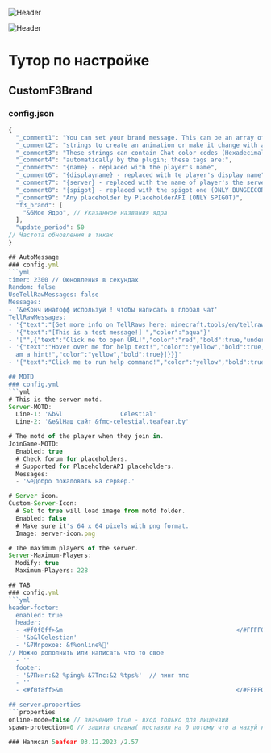 ![Header](https://github.com/5eafear/celestial_server/blob/main/img/Group%201.png)

![Header](https://github.com/5eafear/celestial_server/blob/main/img/Group%202.png)
# Тутор по настройке
## CustomF3Brand
### config.json
```js
{
  "_comment1": "You can set your brand message. This can be an array of made of a single string to make it static or can be a list of",
  "_comment2": "strings to create an animation or make it change with a specified period.",
  "_comment3": "These strings can contain Chat color codes (Hexadecimal values are not supported) and can contain tags that will be replaced",
  "_comment4": "automatically by the plugin; these tags are:",
  "_comment5": "{name} - replaced with the player's name",
  "_comment6": "{displayname} - replaced with te player's display name",
  "_comment7": "{server} - replaced with the name of player's the server (ONLY BUNGEECORD)",
  "_comment8": "{spigot} - replaced with the spigot one (ONLY BUNGEECORD)",
  "_comment9": "Any placeholder by PlaceholderAPI (ONLY SPIGOT)",
  "f3_brand": [
    "&6Мое Ядро", // Указанное названия ядра
  ],
  "update_period": 50
// Частота обновления в тиках
}

## AutoMessage
### config.yml
```yml
timer: 2300 // Оюновления в секундах
Random: false 
UseTellRawMessages: false
Messages:
- '&eКонч инатофф используй ! чтобы написать в глобал чат'
TellRawMessages:
- '{"text":"[Get more info on TellRaws here: minecraft.tools/en/tellraw.php ]","color":"dark_purple"}'
- '{"text":"[This is a test message!] ","color":"aqua"}'
- '["",{"text":"Click me to open URL!","color":"red","bold":true,"underlined":false,"clickEvent":{"action":"open_url","value":"https://www.google.com"}}]'
- '{"text":"Hover over me for help text!","color":"yellow","bold":true,"hoverEvent":{"action":"show_text","value":{"text":"","extra":[{"text":"I
  am a hint!","color":"yellow","bold":true}]}}}'
- '{"text":"Click me to run help command!","color":"yellow","bold":true,"clickEvent":{"action":"run_command","value":"/help"}}'

## MOTD
### config.yml
```yml
# This is the server motd.
Server-MOTD:
  Line-1: '&b&l                Celestial'
  Line-2: '&e&lНаш сайт &fmc-celestial.teafear.by'

# The motd of the player when they join in.
JoinGame-MOTD:
  Enabled: true
  # Check forum for placeholders.
  # Supported for PlaceholderAPI placeholders.
  Messages:
  - '&eДобро пожаловать на сервер.'

# Server icon.
Custom-Server-Icon:
  # Set to true will load image from motd folder.
  Enabled: false
  # Make sure it's 64 x 64 pixels with png format.
  Image: server-icon.png

# The maximum players of the server.
Server-Maximum-Players:
  Modify: true
  Maximum-Players: 228

## TAB
### config.yml
```yml
header-footer:
  enabled: true
  header:
  - <#f0f8ff>&m                                                </#FFFF00> //Ввеху черта грандиент зависит от цвета (html цвет)
  - '&b&lCelestian'
  - '&7Игроков: &f%online%👥'
// Можно дополнить или написать что то свое
  - ''
  footer:
  - '&7Пинг:&2 %ping% &7Тпс:&2 %tps%'  // пинг тпс
  - ''
  - <#f0f8ff>&m                                                </#FFFF00> //Снизучерта грандиент зависит от цвета (html цвет)

## server.properties
```properties
online-mode=false // значение true - вход только для лицензий
spawn-protection=0 // защита спавна( поставил на 0 потому что а нахуй надо

### Написал 5eafear 03.12.2023 /2.57

